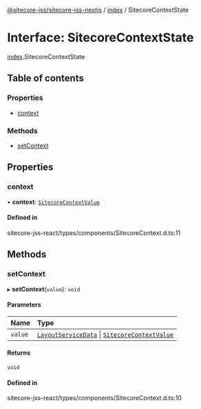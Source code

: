 [@sitecore-jss/sitecore-jss-nextjs](../README.md) / [index](../modules/index.md) / SitecoreContextState

# Interface: SitecoreContextState

[index](../modules/index.md).SitecoreContextState

## Table of contents

### Properties

- [context](index.SitecoreContextState.md#context)

### Methods

- [setContext](index.SitecoreContextState.md#setcontext)

## Properties

### context

• **context**: [`SitecoreContextValue`](../modules/index.md#sitecorecontextvalue)

#### Defined in

sitecore-jss-react/types/components/SitecoreContext.d.ts:11

## Methods

### setContext

▸ **setContext**(`value`): `void`

#### Parameters

| Name | Type |
| :------ | :------ |
| `value` | [`LayoutServiceData`](index.LayoutServiceData.md) \| [`SitecoreContextValue`](../modules/index.md#sitecorecontextvalue) |

#### Returns

`void`

#### Defined in

sitecore-jss-react/types/components/SitecoreContext.d.ts:10
